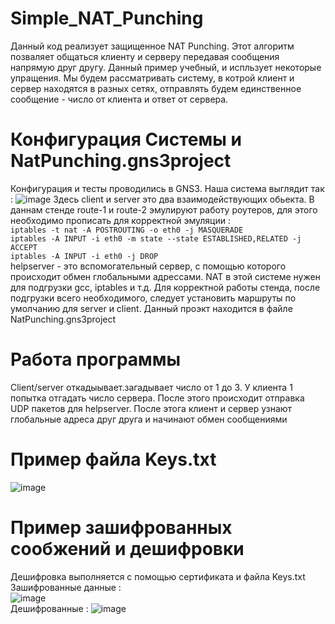 # Simple_NAT_Punching
Данный код реализует защищенное NAT Punching. Этот алгоритм позваляет общаться клиенту и серверу передавая сообщения напрямую друг другу. Данный пример учебный, и испльзует некоторые упращения. Мы будем рассматривать систему, в котрой клиент и сервер находятся в разных сетях, отправлять будем единственное сообщение - число от клиента и ответ от сервера.
# Конфигурация Системы и NatPunching.gns3project
Конфигурация и тесты проводились в GNS3. Наша система выглядит так :
![image](https://github.com/denizzzzka/Simple_NAT_Punching/assets/91347518/41fa067b-87c0-4680-a929-fc509444b73f)
Здесь client и server это два взаимодействующих обьекта. В даннам стенде route-1 и route-2 эмулируют работу роутеров, для этого необходимо прописать для корректной эмуляции :  
`iptables -t nat -A POSTROUTING -o eth0 -j MASQUERADE `  
`iptables -A INPUT -i eth0 -m state --state ESTABLISHED,RELATED -j ACCEPT`  
`iptables -A INPUT -i eth0 -j DROP`  
helpserver - это вспомогательный сервер, с помощью которого происходит обмен глобальными адрессами. NAT в этой системе нужен для подгрузки gcc, iptables и т.д.
Для корректной работы стенда, после подгрузки всего необходимого, следует установить маршруты по умолчанию для server и client. Данный проэкт находится в файле NatPunching.gns3project 

# Работа программы
Client/server откадыывает.загадывает число от 1 до 3. У клиента 1 попытка отгадать число сервера. После этого происходит отправка UDP пакетов для helpserver. После этога клиент и сервер узнают глобальные адреса друг друга и начинают обмен сообщениями  

# Пример файла Keys.txt  
![image](https://github.com/denizzzzka/SSL-client-server/assets/91347518/9f3a2bec-5c2c-4753-852d-74aab5e19ab5)  
# Пример зашифрованных сообжений и дешифровки  
Дешифровка выполняется с помощью сертификата и файла Keys.txt  
Зашифрованные данные :  
![image](https://github.com/denizzzzka/SSL-client-server/assets/91347518/cf5cb6e7-bd1d-408e-bd12-12868e1d7b31)  
Дешифрованные : 
![image](https://github.com/denizzzzka/SSL-client-server/assets/91347518/a732ef9c-1b57-4896-9a62-e6a437680776)
